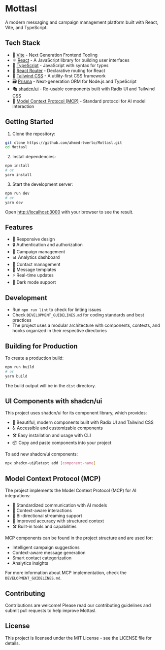 # Mottasl

A modern messaging and campaign management platform built with React, Vite, and TypeScript.

## Tech Stack

- 🚀 [Vite](https://vitejs.dev/) - Next Generation Frontend Tooling
- ⚛️ [React](https://reactjs.org/) - A JavaScript library for building user interfaces
- 📘 [TypeScript](https://www.typescriptlang.org/) - JavaScript with syntax for types
- 🎯 [React Router](https://reactrouter.com/) - Declarative routing for React
- 🎨 [Tailwind CSS](https://tailwindcss.com/) - A utility-first CSS framework
- 🗃️ [Prisma](https://www.prisma.io/) - Next-generation ORM for Node.js and TypeScript
- 🎭 [shadcn/ui](https://ui.shadcn.com/) - Re-usable components built with Radix UI and Tailwind CSS
- 🤖 [Model Context Protocol (MCP)](https://microsoft.github.io/model-context-protocol/) - Standard protocol for AI model interaction

## Getting Started

1. Clone the repository:
```bash
git clone https://github.com/ahmed-twerlo/Mottasl.git
cd Mottasl
```

2. Install dependencies:
```bash
npm install
# or
yarn install
```

3. Start the development server:
```bash
npm run dev
# or
yarn dev
```

Open [http://localhost:3000](http://localhost:3000) with your browser to see the result.

## Features

- 📱 Responsive design
- 🔒 Authentication and authorization
- 💬 Campaign management
- 📊 Analytics dashboard
- 👥 Contact management
- 📝 Message templates
- ⚡ Real-time updates
- 🌙 Dark mode support

## Development

- Run `npm run lint` to check for linting issues
- Check `DEVELOPMENT_GUIDELINES.md` for coding standards and best practices
- The project uses a modular architecture with components, contexts, and hooks organized in their respective directories

## Building for Production

To create a production build:

```bash
npm run build
# or
yarn build
```

The build output will be in the `dist` directory.

## UI Components with shadcn/ui

This project uses shadcn/ui for its component library, which provides:

- 🎨 Beautiful, modern components built with Radix UI and Tailwind CSS
- ♿ Accessible and customizable components
- 🛠️ Easy installation and usage with CLI
- 📦 Copy and paste components into your project

To add new shadcn/ui components:

```bash
npx shadcn-ui@latest add [component-name]
```

## Model Context Protocol (MCP)

The project implements the Model Context Protocol (MCP) for AI integrations:

- 🤖 Standardized communication with AI models
- 📝 Context-aware interactions
- 🔄 Bi-directional streaming support
- 🎯 Improved accuracy with structured context
- 🛠️ Built-in tools and capabilities

MCP components can be found in the project structure and are used for:
- Intelligent campaign suggestions
- Context-aware message generation
- Smart contact categorization
- Analytics insights

For more information about MCP implementation, check the `DEVELOPMENT_GUIDELINES.md`.

## Contributing

Contributions are welcome! Please read our contributing guidelines and submit pull requests to help improve Mottasl.

## License

This project is licensed under the MIT License - see the LICENSE file for details.
